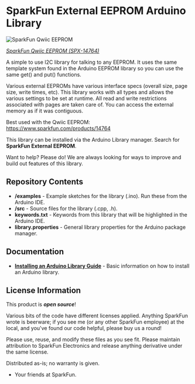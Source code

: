 SparkFun External EEPROM Arduino Library
===========================================================

![SparkFun Qwiic EEPROM](https://cdn.sparkfun.com//assets/parts/1/3/0/0/8/14764-Qwiic_EEPROM_-_512Kbit-01.jpg)

[*SparkFun Qwiic EEPROM (SPX-14764)*](https://www.sparkfun.com/products/14764)

A simple to use I2C library for talking to any EEPROM. It uses the same template system found in the Arduino EEPROM library so you can use the same get() and put() functions.

Various external EEPROMs have various interface specs (overall size, page size, write times, etc). This library works with all types and allows the various settings to be set at runtime. All read and write restrictions associated with pages are taken care of. You can access the external memory as if it was contiguous.

Best used with the Qwiic EEPROM: https://www.sparkfun.com/products/14764

This library can be installed via the Arduino Library manager. Search for **SparkFun External EEPROM**.

Want to help? Please do! We are always looking for ways to improve and build out features of this library.

Repository Contents
-------------------

* **/examples** - Example sketches for the library (.ino). Run these from the Arduino IDE. 
* **/src** - Source files for the library (.cpp, .h).
* **keywords.txt** - Keywords from this library that will be highlighted in the Arduino IDE. 
* **library.properties** - General library properties for the Arduino package manager. 

Documentation
--------------

* **[Installing an Arduino Library Guide](https://learn.sparkfun.com/tutorials/installing-an-arduino-library)** - Basic information on how to install an Arduino library.

License Information
-------------------

This product is _**open source**_! 

Various bits of the code have different licenses applied. Anything SparkFun wrote is beerware; if you see me (or any other SparkFun employee) at the local, and you've found our code helpful, please buy us a round!

Please use, reuse, and modify these files as you see fit. Please maintain attribution to SparkFun Electronics and release anything derivative under the same license.

Distributed as-is; no warranty is given.

- Your friends at SparkFun.
